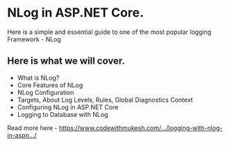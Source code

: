 # NLog in ASP.NET Core.
Here is a simple and essential guide to one of the most popular logging Framework - NLog

## Here is what we will cover.
- What is NLog?
- Core Features of NLog
- NLog Configuration
- Targets, About Log Levels, Rules, Global Diagnostics Context
- Configuring NLog in ASP.NET Core
-  Logging to Database with NLog

Read more here -
https://www.codewithmukesh.com/…/logging-with-nlog-in-aspn…/
